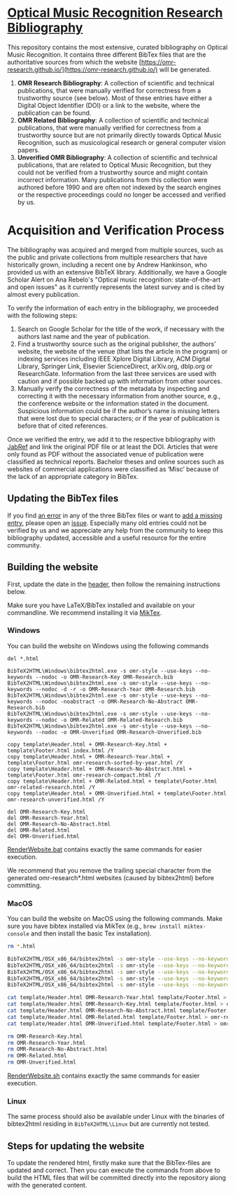 # [Optical Music Recognition Research Bibliography](https://omr-research.github.io/)

This repository contains the most extensive, curated bibliography on Optical Music Recognition. It contains three different BibTex files that are the authoritative sources from which the website [https://omr-research.github.io/](https://omr-research.github.io/) will be generated.

1. **OMR Research Bibliography**: A collection of scientific and technical publications, that were manually verified for correctness from a trustworthy source (see below). Most of these entries have either a Digital Object Identifier (DOI) or a link to the website, where the publication can be found.
2. **OMR Related Bibliography**: A collection of scientific and technical publications, that were manually verified for correctness from a trustworthy source but are not primarily directly towards Optical Music Recognition, such as musicological research or general computer vision papers.
3. **Unverified OMR Bibliography**: A collection of scientific and technical publications, that are related to Optical Music Recognition, but they could not be verified from a trustworthy source and might contain incorrect information. Many publications from this collection were authored before 1990 and are often not indexed by the search engines or the respective proceedings could no longer be accessed and verified by us.

# Acquisition and Verification Process
The bibliography was acquired and merged from multiple sources, such as the public and private
collections from multiple researchers that have historically grown, including a recent one by Andrew
Hankinson, who provided us with an extensive BibTeX library. Additionally, we have a Google Scholar
Alert on Ana Rebelo's "Optical music recognition: state-of-the-art and open issues" as it currently represents the latest survey and is cited by almost every publication.

To verify the information of each entry in the bibliography, we proceeded with the following steps:

1. Search on Google Scholar for the title of the work, if necessary with the authors last name and the
year of publication.
2. Find a trustworthy source such as the original publisher, the authors’ website, the website of the venue
(that lists the article in the program) or indexing services including IEEE Xplore Digital Library,
ACM Digital Library, Springer Link, Elsevier ScienceDirect, arXiv.org, dblp.org or ResearchGate.
Information from the last three services are used with caution and if possible backed up with
information from other sources.
3. Manually verify the correctness of the metadata by inspecting and correcting it with the necessary
information from another source, e.g., the conference website or the information stated in the document.
Suspicious information could be if the author’s name is missing letters that were lost due to special characters;
or if the year of publication is before that of cited references.

Once we verified the entry, we add it to the respective bibliography with [JabRef](http://www.jabref.org/)
and link the original PDF file or at least the DOI. Articles that were only found as PDF without the
associated venue of publication were classified as technical reports. Bachelor theses and online sources
such as websites of commercial applications were classified as ’Misc’ because of the lack of an appropriate
category in BibTex.

## Updating the BibTex files

If you find [an error](https://github.com/OMR-Research/omr-research.github.io/issues/new?template=incorrect-entry.md) in any of the three BibTex files or want to [add a missing entry](https://github.com/OMR-Research/omr-research.github.io/issues/new?template=missing-entry.md), please open an [issue](https://github.com/OMR-Research/omr-research.github.io/issues/new/choose). Especially many old entries could not be verified by us and we appreciate any help from the community to keep this bibliography updated, accessible and a useful resource for the entire community.

## Building the website
First, update the date in the [header](template/Header.html), then follow the remaining instructions below. 

Make sure you have LaTeX/BibTex installed and available on your commandline. We recommend installing it via [MikTex](https://miktex.org/).

### Windows

You can build the website on Windows using the following commands 

```
del *.html

BibTeX2HTML\Windows\bibtex2html.exe -s omr-style --use-keys --no-keywords --nodoc -o OMR-Research-Key OMR-Research.bib
BibTeX2HTML\Windows\bibtex2html.exe -s omr-style --use-keys --no-keywords --nodoc -d -r -o OMR-Research-Year OMR-Research.bib
BibTeX2HTML\Windows\bibtex2html.exe -s omr-style --use-keys --no-keywords --nodoc -noabstract -o OMR-Research-No-Abstract OMR-Research.bib
BibTeX2HTML\Windows\bibtex2html.exe -s omr-style --use-keys --no-keywords --nodoc -o OMR-Related OMR-Related-Research.bib
BibTeX2HTML\Windows\bibtex2html.exe -s omr-style --use-keys --no-keywords --nodoc -o OMR-Unverified OMR-Research-Unverified.bib

copy template\Header.html + OMR-Research-Key.html + template\Footer.html index.html /Y
copy template\Header.html + OMR-Research-Year.html + template\Footer.html omr-research-sorted-by-year.html /Y
copy template\Header.html + OMR-Research-No-Abstract.html + template\Footer.html omr-research-compact.html /Y
copy template\Header.html + OMR-Related.html + template\Footer.html omr-related-research.html /Y
copy template\Header.html + OMR-Unverified.html + template\Footer.html omr-research-unverified.html /Y

del OMR-Research-Key.html
del OMR-Research-Year.html
del OMR-Research-No-Abstract.html
del OMR-Related.html
del OMR-Unverified.html

```

[RenderWebsite.bat](RenderWebsite.bat) contains exactly the same commands for easier execution.

We recommend that you remove the trailing special character from the generated omr-research*.html websites (caused by bibtex2html) before committing.


### MacOS

You can build the website on MacOS using the following commands. Make sure you have bibtex installed via MikTex (e.g., `brew install miktex-console` and then install the basic Tex installation).

```bash
rm *.html

BibTeX2HTML/OSX_x86_64/bibtex2html -s omr-style --use-keys --no-keywords --nodoc -o OMR-Research-Key OMR-Research.bib
BibTeX2HTML/OSX_x86_64/bibtex2html -s omr-style --use-keys --no-keywords --nodoc -d -r -o OMR-Research-Year OMR-Research.bib
BibTeX2HTML/OSX_x86_64/bibtex2html -s omr-style --use-keys --no-keywords --nodoc -d -r -o -noabstract OMR-Research-No-Abstract OMR-Research.bib
BibTeX2HTML/OSX_x86_64/bibtex2html -s omr-style --use-keys --no-keywords --nodoc -o OMR-Related OMR-Related-Research.bib
BibTeX2HTML/OSX_x86_64/bibtex2html -s omr-style --use-keys --no-keywords --nodoc -o OMR-Unverified OMR-Research-Unverified.bib

cat template/Header.html OMR-Research-Year.html template/Footer.html > index.html
cat template/Header.html OMR-Research-Key.html template/Footer.html > omr-research-sorted-by-key.html
cat template/Header.html OMR-Research-No-Abstract.html template/Footer.html > omr-research-compact.html
cat template/Header.html OMR-Related.html template/Footer.html > omr-related-research.html
cat template/Header.html OMR-Unverified.html template/Footer.html > omr-research-unverified.html

rm OMR-Research-Key.html
rm OMR-Research-Year.html
rm OMR-Research-No-Abstract.html
rm OMR-Related.html
rm OMR-Unverified.html

```

[RenderWebsite.sh](RenderWebsite.sh) contains exactly the same commands for easier execution.

### Linux
The same process should also be available under Linux with the binaries of bibtex2html residing in `BibTeX2HTML\Linux` but are currently not tested.

## Steps for updating the website

To update the rendered html, firstly make sure that the BibTex-files are updated and correct. Then you can execute the commands from above to build the HTML files that will be committed directly into the repository along with the generated content. 
